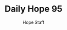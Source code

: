 ---
image: /assets/img/daily-hope-default-artwork.png
title: Daily Hope 95
number: 95
categories:
  - Daily Hope
author: Hope Staff
notes: Daily Hope 95
embed: >-
  <iframe style="border-radius:12px" src="https://open.spotify.com/embed/episode/6T3g02WYz7mBcMztnAxKOw?utm_source=generator" width="100%" height="352" frameBorder="0" allowfullscreen="" allow="autoplay; clipboard-write; encrypted-media; fullscreen; picture-in-picture" loading="lazy"></iframe>
---
